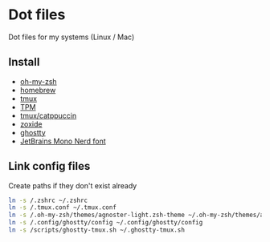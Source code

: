 # Dot files

Dot files for my systems (Linux / Mac)

## Install

- [oh-my-zsh](https://ohmyz.sh/#install)
- [homebrew](https://brew.sh)
- [tmux](https://formulae.brew.sh/formula/tmux#default)
- [TPM](https://github.com/tmux-plugins/tpm?tab=readme-ov-file#installation)
- [tmux/catppuccin](https://github.com/catppuccin/tmux)
- [zoxide](https://formulae.brew.sh/formula/zoxide#default)
- [ghostty](https://ghostty.org/download)
- [JetBrains Mono Nerd font](https://www.nerdfonts.com/font-downloads)

## Link config files

Create paths if they don't exist already

```sh
ln -s /.zshrc ~/.zshrc
ln -s /.tmux.conf ~/.tmux.conf
ln -s /.oh-my-zsh/themes/agnoster-light.zsh-theme ~/.oh-my-zsh/themes/agnoster-light.zsh-theme
ln -s /.config/ghostty/config ~/.config/ghostty/config
ln -s /scripts/ghostty-tmux.sh ~/.ghostty-tmux.sh
```

